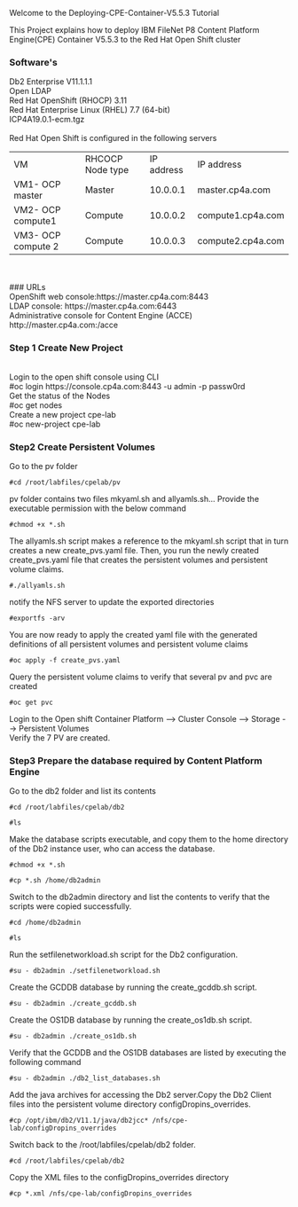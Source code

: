 Welcome to the Deploying-CPE-Container-V5.5.3 Tutorial

This Project explains how to deploy IBM FileNet P8 Content Platform Engine(CPE) Container V5.5.3 to the Red Hat Open Shift cluster

### <B>Software's</B>

Db2 Enterprise V11.1.1.1<br/>
Open LDAP<br/>
Red Hat OpenShift (RHOCP) 3.11<br/>
Red Hat Enterprise Linux (RHEL) 7.7 (64-bit)<br/>
ICP4A19.0.1-ecm.tgz
<br/><br/>
Red Hat Open Shift is configured in the following servers
<table>
  <tr><td>VM</td><td>RHCOCP Node type</td><td>IP address</td><td>IP address</td></tr>
  <tr><td>VM1- OCP master</td><td>Master</td><td>10.0.0.1</td><td>master.cp4a.com</td></tr>
  <tr><td>VM2- OCP compute1</td><td>Compute</td><td>10.0.0.2</td><td>compute1.cp4a.com</td></tr>
  <tr><td>VM3- OCP compute 2</td><td>Compute</td><td>10.0.0.3</td><td>compute2.cp4a.com</td></tr>  
</table>
<br/><br/>
### URLs
<br/>
OpenShift web console:https://master.cp4a.com:8443<br/>
LDAP console: https://master.cp4a.com:6443<br/>
Administrative console for Content Engine (ACCE)
http://master.cp4a.com:<http NodePort>/acce<br/>

### Step 1 Create New Project
<br/>
Login to the open shift console using CLI<br/>
#oc login https://console.cp4a.com:8443 -u admin -p passw0rd<br/>
Get the status of the Nodes<br/>
#oc get nodes<br/>
Create a new project cpe-lab<br/>
#oc new-project cpe-lab<br/>

### Step2 Create Persistent Volumes
Go to the pv folder<br/>
  ```
#cd /root/labfiles/cpelab/pv
  ```
pv folder contains two files mkyaml.sh and allyamls.sh... Provide the executable permission with the below command<br/>
```
#chmod +x *.sh
```
The allyamls.sh script makes a reference to the mkyaml.sh script that in turn creates a new create_pvs.yaml file. Then, you run the newly created create_pvs.yaml file that creates the persistent volumes and persistent volume claims.<br/>
```
#./allyamls.sh
```
notify the NFS server to update the exported directories<br/>
```
#exportfs -arv
```
You are now ready to apply the created yaml file with the generated definitions of all persistent volumes and persistent volume claims<br/>
```
#oc apply -f create_pvs.yaml
```
Query the persistent volume claims to verify that several pv and pvc are created<br/>
```
#oc get pvc
```
Login to the Open shift Container Platform --> Cluster Console --> Storage --> Persistent Volumes<br/>
Verify the 7 PV are created.

### Step3 Prepare the database required by Content Platform Engine
Go to the db2 folder and list its contents<br/>
```
#cd /root/labfiles/cpelab/db2
```
```
#ls
```
Make the database scripts executable, and copy them to the home directory of the Db2 instance user, who can access the database.<br/>
```
#chmod +x *.sh
```
```
#cp *.sh /home/db2admin
```
Switch to the db2admin directory and list the contents to verify that the scripts were copied successfully.<br/>
```
#cd /home/db2admin
```
```
#ls
```
Run the setfilenetworkload.sh script for the Db2 configuration.<br/>
```
#su - db2admin ./setfilenetworkload.sh
```
Create the GCDDB database by running the create_gcddb.sh script.<br/>
```
#su - db2admin ./create_gcddb.sh
```
Create the OS1DB database by running the create_os1db.sh script. <br/>
```
#su - db2admin ./create_os1db.sh
```
Verify that the GCDDB and the OS1DB databases are listed by executing the following command<br/>
```
#su - db2admin ./db2_list_databases.sh
```
Add the java archives for accessing the Db2 server.Copy the Db2 Client files into the persistent volume directory configDropins_overrides.<br/>
```
#cp /opt/ibm/db2/V11.1/java/db2jcc* /nfs/cpe-lab/configDropins_overrides
```
Switch back to the /root/labfiles/cpelab/db2 folder.<br/>
```
#cd /root/labfiles/cpelab/db2
```
Copy the XML files to the configDropins_overrides directory <br/>
```
#cp *.xml /nfs/cpe-lab/configDropins_overrides
```
